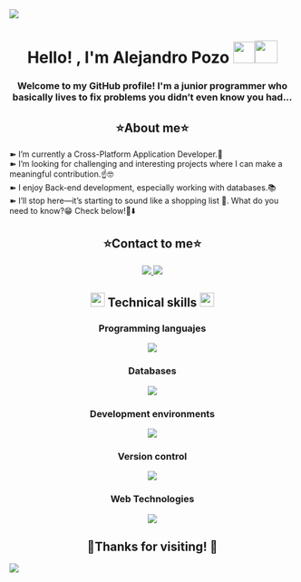 <img src="https://user-images.githubusercontent.com/73097560/115834477-dbab4500-a447-11eb-908a-139a6edaec5c.gif">

<h1 align="center"><b>Hello! , I'm Alejandro Pozo </b><img width="38px" src="https://media.giphy.com/media/hvRJCLFzcasrR4ia7z/giphy.gif"><img height="40" src="https://emoji.gg/assets/emoji/7333-parrotdance.gif"></h1>
<h3 align="center">Welcome to my GitHub profile! I'm a junior programmer who basically lives to fix problems you didn’t even know you had...</h3>

<h2 align="center">⭐About me⭐</h2>

<p>➽ I’m currently a Cross-Platform Application Developer.🤔 <br>
   ➽ I’m looking for challenging and interesting projects where I can make a meaningful contribution.☝🤓 <br>
   ➽ I enjoy Back-end development, especially working with databases.📚 <br>
   ➽ I’ll stop here—it’s starting to sound like a shopping list 🛒. What do you need to know?😁 Check below!👀⬇️</p>

<h2 align="center">⭐Contact to me⭐</h2>
<p align="center">
    <a href="mailto:alejandropozope@gmail.com">
      <img src="https://skillicons.dev/icons?i=gmail" />
    </a>
    <a href="https://www.linkedin.com/in/alejandro-pozo-pérez-583168331">
        <img src="https://skillicons.dev/icons?i=linkedin" />
    </a>
  </p>

<h2 align="center"><img width ="25" src="https://media2.giphy.com/media/QssGEmpkyEOhBCb7e1/giphy.gif?cid=ecf05e47a0n3gi1bfqntqmob8g9aid1oyj2wr3ds3mg700bl&rid=giphy.gif"> Technical skills <img width ="25" src="https://media2.giphy.com/media/QssGEmpkyEOhBCb7e1/giphy.gif?cid=ecf05e47a0n3gi1bfqntqmob8g9aid1oyj2wr3ds3mg700bl&rid=giphy.gif"></h2>
<h3 align="center">Programming languajes</h3>
<p align="center">
    <a href="https://skillicons.dev">
      <img src="https://skillicons.dev/icons?i=java,js,kotlin,python" />
    </a>
  </p>
<h3 align="center">Databases</h3>
<p align="center">
    <a href="https://skillicons.dev">
      <img src="https://skillicons.dev/icons?i=mysql,mongodb,postgres,sqlite" />
    </a>
  </p>
  <h3 align="center">Development environments</h3>
  <p align="center">
    <a href="https://skillicons.dev">
      <img src="https://skillicons.dev/icons?i=idea,eclipse,vscode,docker" />
    </a>
  </p>
  <h3 align="center">Version control</h3>
  <p align="center">
    <a href="https://skillicons.dev">
      <img src="https://skillicons.dev/icons?i=git,github" />
    </a>
  </p>
  <h3 align="center">Web Technologies</h3>
  <p align="center">
    <a href="https://skillicons.dev">
      <img src="https://skillicons.dev/icons?i=html,css,bootstrap,wordpress" />
    </a>
  </p>

  <h2 align="center"> 🎉Thanks for visiting! 🎉</h2>

  <img src="https://user-images.githubusercontent.com/73097560/115834477-dbab4500-a447-11eb-908a-139a6edaec5c.gif">
